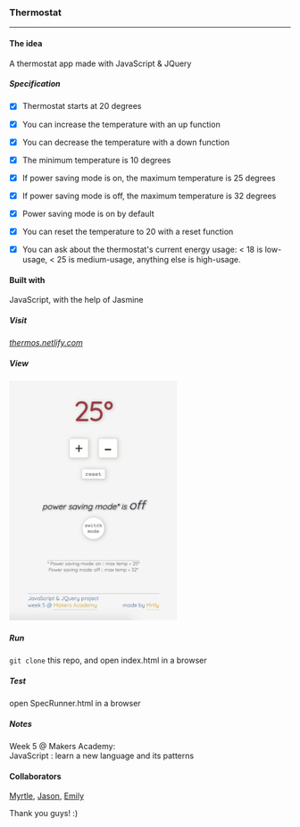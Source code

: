 ### Thermostat
<hr>
 
#### The idea
A thermostat app made with JavaScript & JQuery

##### Specification

- [x] Thermostat starts at 20 degrees
- [x] You can increase the temperature with an up function
- [x] You can decrease the temperature with a down function
- [x] The minimum temperature is 10 degrees
- [x] If power saving mode is on, the maximum temperature is 25 degrees
- [x] If power saving mode is off, the maximum temperature is 32 degrees
- [x] Power saving mode is on by default
- [x] You can reset the temperature to 20 with a reset function
- [x] You can ask about the thermostat's current energy usage: < 18 is low-usage, < 25 is medium-usage, anything else is high-usage.
   

#### Built with

JavaScript, with the help of Jasmine

##### Visit

_[thermos.netlify.com](https://thermos.netlify.com/)_

##### View

<img src="thermostat.png" width="300">

##### Run

`git clone` this repo, and open index.html in a browser

##### Test

open SpecRunner.html in a browser

##### Notes
Week 5 @ Makers Academy: <br>
JavaScript : learn a new language and its patterns


#### Collaborators
[Myrtle](https://github.com/Mrtly), [Jason](https://github.com/jasylwong), [Emily](https://github.com/EWright212)

Thank you guys! :)